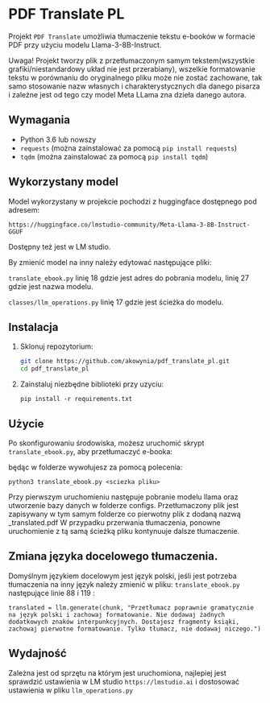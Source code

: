 # PDF Translate PL

Projekt `PDF Translate` umożliwia tłumaczenie tekstu e-booków w formacie PDF przy użyciu modelu Llama-3-8B-Instruct.

Uwaga! Projekt tworzy plik z przetłumaczonym samym tekstem(wszystkie grafiki/niestandardowy układ nie jest przerabiany), wszelkie formatowanie tekstu w porównaniu do oryginalnego pliku może nie zostać zachowane, tak samo stosowanie nazw własnych i charakterystycznych dla danego pisarza i zależne jest od tego czy model Meta LLama zna dzieła danego autora.


## Wymagania

- Python 3.6 lub nowszy
- `requests` (można zainstalować za pomocą `pip install requests`)
- `tqdm` (można zainstalować za pomocą `pip install tqdm`)


## Wykorzystany model
Model wykorzystany w projekcie pochodzi z huggingface dostępnego pod adresem:
```
https://huggingface.co/lmstudio-community/Meta-Llama-3-8B-Instruct-GGUF
```
Dostępny też jest w LM studio.

By zmienić model na inny należy edytować następujące pliki:

``translate_ebook.py`` linię 18 gdzie jest adres do pobrania modelu, linię 27 gdzie jest nazwa modelu.

``classes/llm_operations.py`` linię 17 gdzie jest ścieżka do modelu.

## Instalacja

1. Sklonuj repozytorium:

    ```bash
    git clone https://github.com/akowynia/pdf_translate_pl.git
    cd pdf_translate_pl
    ```

2. Zainstaluj niezbędne biblioteki przy uzyciu:
    ```
    pip install -r requirements.txt
    ```

## Użycie

Po skonfigurowaniu środowiska, możesz uruchomić skrypt `translate_ebook.py`, aby przetłumaczyć e-booka:

będąc w folderze wywołujesz za pomocą polecenia:
```
python3 translate_ebook.py <sciezka pliku>
```
Przy pierwszym uruchomieniu następuje pobranie modelu llama oraz utworzenie bazy danych w folderze configs.
Przetłumaczony plik jest zapisywany w tym samym folderze co pierwotny plik z dodaną nazwą _translated.pdf
W przypadku przerwania tłumaczenia, ponowne uruchomienie z tą samą ścieżką pliku kontynuuje dalsze tłumaczenie.

## Zmiana języka docelowego tłumaczenia.
Domyślnym językiem docelowym jest język polski, jeśli jest potrzeba tłumaczenia na inny język należy zmienić w pliku:
``translate_ebook.py``
następujące linie 88 i 119 :
```
translated = llm.generate(chunk, "Przetłumacz poprawnie gramatycznie na język polski i zachowaj formatowanie. Nie dodawaj żadnych dodatkowych znaków interpunkcyjnych. Dostajesz fragmenty ksiąki, zachowaj pierwotne formatowanie. Tylko tłumacz, nie dodawaj niczego.")
```              

## Wydajność
Zależna jest od sprzętu na którym jest uruchomiona, najlepiej jest sprawdzić ustawienia w LM studio
``https://lmstudio.ai`` i dostosować ustawienia w pliku ``llm_operations.py``

